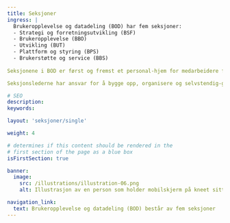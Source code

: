 ```yaml
---
title: Seksjoner
ingress: |
  Brukeropplevelse og datadeling (BOD) har fem seksjoner:
  - Strategi og forretningsutvikling (BSF) 
  - Brukeropplevelse (BBO) 
  - Utvikling (BUT) 
  - Plattform og styring (BPS) 
  - Brukerstøtte og service (BBS)
    
Seksjonene i BOD er først og fremst et personal-hjem for medarbeidere fra felles kompetanseområder. Seksjonene avgir ressurser(kompetanse) til leveranse-områder i og utenfor BOD som f.eks. til Digdir sine produktgrupper, prosjekter og andre små og store oppdrag/tiltak. 

Seksjonslederne har ansvar for å bygge opp, organisere og selvstendig-gjøre fagmiljøene på best mulig måte. 

# SEO
description:
keywords:

layout: 'seksjoner/single'

weight: 4

# determines if this content should be rendered in the
# first section of the page as a blue box
isFirstSection: true

banner:
  image:
    src: /illustrations/illustration-06.png
    alt: Illustrasjon av en person som holder mobilskjerm på kneet sitt

navigation_link:
  text: Brukeropplevelse og datadeling (BOD) består av fem seksjoner
---
```

